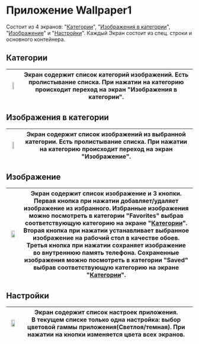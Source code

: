 # Приложение Wallpaper1
Состоит из 4 экранов: "[Категории](https://github.com/SD-SanaZI/Wallpaper1#%D0%BA%D0%B0%D1%82%D0%B5%D0%B3%D0%BE%D1%80%D0%B8%D0%B8)", "[Изображения в категории](https://github.com/SD-SanaZI/Wallpaper1#%D0%B8%D0%B7%D0%BE%D0%B1%D1%80%D0%B0%D0%B6%D0%B5%D0%BD%D0%B8%D1%8F-%D0%B2-%D0%BA%D0%B0%D1%82%D0%B5%D0%B3%D0%BE%D1%80%D0%B8%D0%B8)", "[Изображение](https://github.com/SD-SanaZI/Wallpaper1#%D0%B8%D0%B7%D0%BE%D0%B1%D1%80%D0%B0%D0%B6%D0%B5%D0%BD%D0%B8%D0%B5)" и "[Настройки](https://github.com/SD-SanaZI/Wallpaper1#%D0%BD%D0%B0%D1%81%D1%82%D1%80%D0%BE%D0%B9%D0%BA%D0%B8)".
Каждый Экран состоит из спец. строки и основного контейнера.
## Категории
| <img src="https://github.com/SD-SanaZI/Wallpaper1/assets/31595916/516c9277-0a91-401b-84a6-185b56e9431b" width=50% height=50%> | Экран содержит список категорий изображений. Есть пролистывание списка. При нажатии на категорию происходит переход на экран "Изображения в категории".|
|-----|-----|

## Изображения в категории
| <img src="https://github.com/SD-SanaZI/Wallpaper1/assets/31595916/d62de4ca-ab57-4922-ac55-9b5ad28aceb5" width=50% height=50%> | Экран содержит список изображений из выбранной категории. Есть пролистывание списка. При нажатии на категорию происходит переход на экран "Изображение".|
|-----|-----|

## Изображение
| <img src="https://github.com/SD-SanaZI/Wallpaper1/assets/31595916/76c6931d-6fd9-487e-9ffb-0f009d1dd7ad" width=70% height=70%> | Экран содержит список изображение и 3 кнопки. <br> Первая кнопка при нажатии добавляет/удаляет изображение из избранного. Избранные изображения можно посмотреть в категории "Favorites" выбрав соответствующую категорию на экране "[Категории](https://github.com/SD-SanaZI/Wallpaper1#%D0%BA%D0%B0%D1%82%D0%B5%D0%B3%D0%BE%D1%80%D0%B8%D0%B8)". <br> Вторая кнопка при нажатии устанавливает выбранное изображение на рабочий стол в качестве обоев. <br> Третья кнопка при нажатии сохраняет изображение во внутреннюю память телефона. Сохраненные изображения можно посмотреть в категории "Saved" выбрав соответствующую категорию на экране "[Категории](https://github.com/SD-SanaZI/Wallpaper1#%D0%BA%D0%B0%D1%82%D0%B5%D0%B3%D0%BE%D1%80%D0%B8%D0%B8)".|
|-----|-----|

## Настройки
| <img src="https://github.com/SD-SanaZI/Wallpaper1/assets/31595916/44384135-2e2d-4a89-9c0c-8b0c15e8ae7a" width=70% height=70%> | Экран содержит список настроек приложения. <br> В текущем списке только одна настройка: выбор цветовой гаммы приложения(Светлоя/темная). При нажатии на кнопки изменяется цвета всех экранов.|
|-----|-----|
